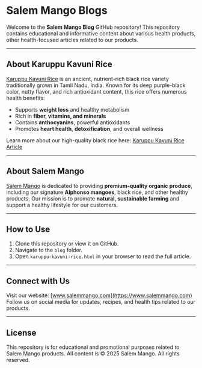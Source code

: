 # Salem Mango Blogs

Welcome to the **Salem Mango Blog** GitHub repository! This repository contains educational and informative content about various health products, other health-focused articles related to our products.

---

## About Karuppu Kavuni Rice

 [Karuppu Kavuni Rice](https://www.salemmango.com/buy/karuppu-kavuni-rice) is an ancient, nutrient-rich black rice variety traditionally grown in Tamil Nadu, India. Known for its deep purple-black color, nutty flavor, and rich antioxidant content, this rice offers numerous health benefits:

- Supports **weight loss** and healthy metabolism
- Rich in **fiber, vitamins, and minerals**
- Contains **anthocyanins**, powerful antioxidants
- Promotes **heart health**, **detoxification**, and overall wellness

Learn more about our high-quality black rice here: [Karuppu Kavuni Rice Article](/karuppu-kavuni-rice.html)

---

## About Salem Mango

[Salem Mango](https://www.salemmango.com) is dedicated to providing **premium-quality organic produce**, including our signature **Alphonso mangoes**, black rice, and other healthy products. Our mission is to promote **natural, sustainable farming** and support a healthy lifestyle for our customers.

---

## How to Use

1. Clone this repository or view it on GitHub.  
2. Navigate to the `blog` folder.  
3. Open `karuppu-kavuni-rice.html` in your browser to read the full article.  

---

## Connect with Us

Visit our website: [www.salemmango.com](https://www.salemmango.com)  
Follow us on social media for updates, recipes, and health tips related to our products.

---

## License

This repository is for educational and promotional purposes related to Salem Mango products. All content is © 2025 Salem Mango. All rights reserved.

